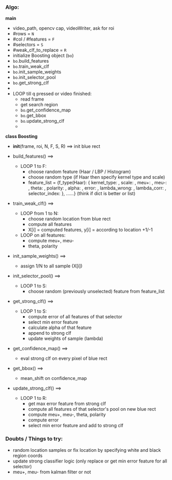 ### Algo:

**main**
* video_path, opencv cap, videoWriter, ask for roi
* #rows = `N`
* #col / #features = `F`
* #selectors = `S`
* #weak_clf_to_replace = `R`
* initialize Boosting object (`bo`)
* `bo`.build_features
* `bo`.train_weak_clf
* `bo`.init_sample_weights
* `bo`.init_selector_pool
* `bo`.get_strong_clf
* 
* LOOP till q pressed or video finished:
  * read frame
  * get search region
  * `bo`.get_confidence_map
  * `bo`.get_bbox
  * `bo`.update_strong_clf
  * 

**class Boosting**
* __init__(frame, roi, N, F, S, R) ==> init blue rect

* build_features() ==> 
  * LOOP 1 to F:
    * choose random feature (Haar / LBP / Histogram)
    * choose random type (if Haar then specify kernel type and scale)
    * feature_list = {f_type(Haar): { kernel_type: , scale: , meu+: , meu-: , theta: , polarity: , alpha: , error: , lambda_wrong: , lambda_corr: , selector_index: }, ......} (think if dict is better or list)

* train_weak_clf() ==> 
  * LOOP from 1 to N:
    * choose random location from blue rect
    * compute all features
    * X[i] = computed features, y[i] = according to location +1/-1
  * LOOP on all features:
    * compute meu+, meu-
    * theta, polarity

* init_sample_weights() ==> 
  * assign 1/N to all sample (X[i])

* init_selector_pool() ==>
  * LOOP 1 to S:
    * choose random (previously unselected) feature from feature_list
  
* get_strong_clf() ==> 
  * LOOP 1 to S:
    * compute error of all features of that selector
    * select min error feature
    * calculate alpha of that feature
    * append to strong clf
    * update weights of sample (lambda)

* get_confidence_map() ==> 
  * eval strong clf on every pixel of blue rect

* get_bbox() ==> 
  * mean_shift on confidence_map

* update_strong_clf() ==>
  * LOOP 1 to R:
    * get max error feature from strong clf
    * compute all features of that selector's pool on new blue rect
    * compute meu+, meu-, theta, polarity
    * compute error
    * select min error feature and add to strong clf


### Doubts / Things to try:

* random location samples or fix location by specifying white and black region coords
* update strong classifier logic (only replace or get min error feature for all selector)
* meu+, meu- from kalman filter or not